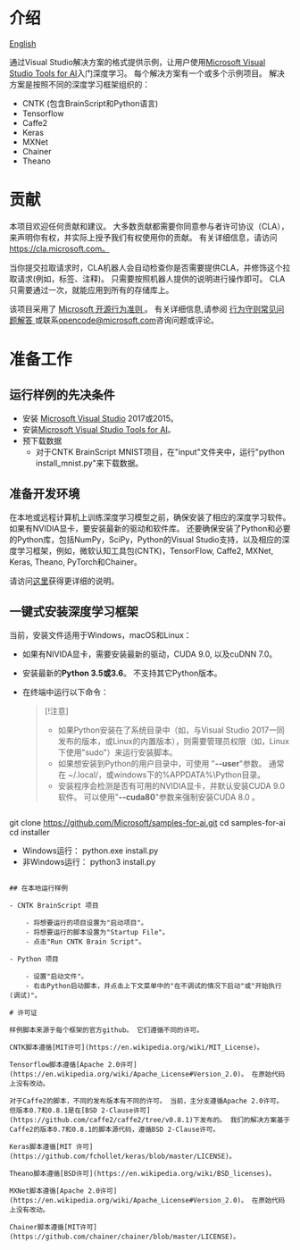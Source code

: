 # 介绍

[English](/README.md)

通过Visual Studio解决方案的格式提供示例，让用户使用[Microsoft Visual Studio Tools for AI](https://github.com/Microsoft/vs-tools-for-ai)入门深度学习。 每个解决方案有一个或多个示例项目。 解决方案是按照不同的深度学习框架组织的：

- CNTK (包含BrainScript和Python语言)
- Tensorflow
- Caffe2
- Keras
- MXNet
- Chainer
- Theano

# 贡献

本项目欢迎任何贡献和建议。 大多数贡献都需要你同意参与者许可协议（CLA），来声明你有权，并实际上授予我们有权使用你的贡献。 有关详细信息，请访问 https://cla.microsoft.com。

当你提交拉取请求时，CLA机器人会自动检查你是否需要提供CLA，并修饰这个拉取请求(例如，标签、注释)。 只需要按照机器人提供的说明进行操作即可。 CLA只需要通过一次，就能应用到所有的存储库上。

该项目采用了 [ Microsoft 开源行为准则 ](https://opensource.microsoft.com/codeofconduct/)。 有关详细信息,请参阅 [ 行为守则常见问题解答 ](https://opensource.microsoft.com/codeofconduct/faq/) 或联系<opencode@microsoft.com>咨询问题或评论。

# 准备工作

## 运行样例的先决条件

- 安装 [Microsoft Visual Studio](https://www.visualstudio.com/) 2017或2015。
- 安装[Microsoft Visual Studio Tools for AI](https://github.com/Microsoft/vs-tools-for-ai)。
- 预下载数据 
    - 对于CNTK BrainScript MNIST项目，在"input"文件夹中，运行"python install_mnist.py"来下载数据。

## 准备开发环境

在本地或远程计算机上训练深度学习模型之前，确保安装了相应的深度学习软件。 如果有NVIDIA显卡，要安装最新的驱动和软件库。 还要确保安装了Python和必要的Python库，包括NumPy，SciPy，Python的Visual Studio支持，以及相应的深度学习框架，例如，微软认知工具包(CNTK)，TensorFlow, Caffe2, MXNet, Keras, Theano, PyTorch和Chainer。

请访问[这里](https://github.com/Microsoft/vs-tools-for-ai/blob/master/docs/prepare-localmachine.md)获得更详细的说明。

## 一键式安装深度学习框架

当前，安装文件适用于Windows，macOS和Linux：

- 如果有NIVIDA显卡，需要安装最新的驱动，CUDA 9.0, 以及cuDNN 7.0。
- 安装最新的**Python 3.5或3.6**。 不支持其它Python版本。
- 在终端中运行以下命令：
    
    > [!注意]
    > 
    > - 如果Python安装在了系统目录中（如，与Visual Studio 2017一同发布的版本，或Linux的内置版本），则需要管理员权限（如，Linux下使用"sudo"）来运行安装脚本。
    > - 如果想安装到Python的用户目录中，可使用 "**--user**"参数。 通常在 ~/.local/，或windows下的%APPDATA%\Python目录。
    > - 安装程序会检测是否有可用的NVIDIA显卡，并默认安装CUDA 9.0软件。 可以使用"**--cuda80**"参数来强制安装CUDA 8.0 。
    
    ```bash
git clone https://github.com/Microsoft/samples-for-ai.git
cd samples-for-ai
cd installer

- Windows运行：
    python.exe install.py
- 非Windows运行：
    python3 install.py
```

## 在本地运行样例

- CNTK BrainScript 项目
    
    - 将想要运行的项目设置为"启动项目"。
    - 将想要运行的脚本设置为"Startup File"。
    - 点击"Run CNTK Brain Script"。

- Python 项目
    
    - 设置"启动文件"。
    - 右击Python启动脚本，并点击上下文菜单中的"在不调试的情况下启动"或"开始执行(调试)"。

# 许可证

样例脚本来源于每个框架的官方github。 它们遵循不同的许可。

CNTK脚本遵循[MIT许可](https://en.wikipedia.org/wiki/MIT_License)。

Tensorflow脚本遵循[Apache 2.0许可](https://en.wikipedia.org/wiki/Apache_License#Version_2.0)。 在原始代码上没有改动。

对于Caffe2的脚本，不同的发布版本有不同的许可。 当前，主分支遵循Apache 2.0许可。 但版本0.7和0.8.1是在[BSD 2-Clause许可](https://github.com/caffe2/caffe2/tree/v0.8.1)下发布的。 我们的解决方案基于Caffe2的版本0.7和0.8.1的脚本源代码，遵循BSD 2-Clause许可。

Keras脚本遵循[MIT 许可](https://github.com/fchollet/keras/blob/master/LICENSE)。

Theano脚本遵循[BSD许可](https://en.wikipedia.org/wiki/BSD_licenses)。

MXNet脚本遵循[Apache 2.0许可](https://en.wikipedia.org/wiki/Apache_License#Version_2.0)。 在原始代码上没有改动。

Chainer脚本遵循[MIT许可](https://github.com/chainer/chainer/blob/master/LICENSE)。